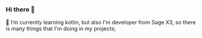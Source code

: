 ### Hi there 👋

🌱 I’m currently learning kotlin, but also I'm developer from Sage X3, so there is many things that I'm doing in my projects;

